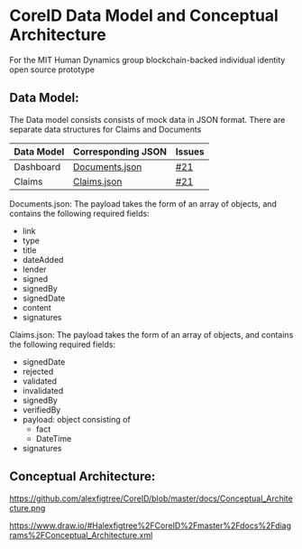 # CoreID Data Model and Conceptual Architecture

For the MIT Human Dynamics group blockchain-backed individual identity open source prototype


## Data Model:

The Data model consists consists of mock data in JSON format. There are separate data structures for Claims and Documents


| Data Model  | Corresponding JSON  | Issues  |
|---|---|---|
| Dashboard  | [Documents.json](https://github.com/alexfigtree/CoreID/blob/master/data/documents.json)  |  [#21](https://github.com/alexfigtree/CoreID/issues/21) |
| Claims  | [Claims.json](https://github.com/alexfigtree/CoreID/blob/master/data/claims.json) | [#21](https://github.com/alexfigtree/CoreID/issues/21)  |


Documents.json:
The payload takes the form of an array of objects, and contains the following required fields:
  - link
  - type
  - title
  - dateAdded
  - lender
  - signed
  - signedBy
  - signedDate
  - content
  - signatures

Claims.json:
The payload takes the form of an array of objects, and contains the following required fields:
  - signedDate
  - rejected
  - validated
  - invalidated
  - signedBy
  - verifiedBy
  - payload: object consisting of
      - fact
      - DateTime
  - signatures


## Conceptual Architecture:

https://github.com/alexfigtree/CoreID/blob/master/docs/Conceptual_Architecture.png

https://www.draw.io/#Halexfigtree%2FCoreID%2Fmaster%2Fdocs%2Fdiagrams%2FConceptual_Architecture.xml

